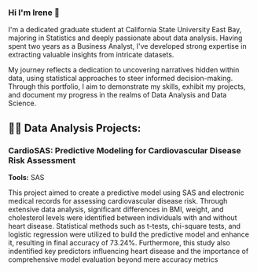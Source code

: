 ### Hi I'm Irene 👋

I'm a dedicated graduate student at California State University East Bay, majoring in Statistics and deeply passionate about data analysis. Having spent two years as a Business Analyst, I've developed strong expertise in extracting valuable insights from intricate datasets. 

My journey reflects a dedication to uncovering narratives hidden within data, using statistical approaches to steer informed decision-making. Through this portfolio, I aim to demonstrate my skills, exhibit my projects, and document my progress in the realms of Data Analysis and Data Science.

<h2>👨‍💻 Data Analysis Projects:</h2>

<h3>CardioSAS: Predictive Modeling for Cardiovascular Disease Risk Assessment</h3>

**Tools:** SAS

This project aimed to create a predictive model using SAS and electronic medical records for assessing cardiovascular disease risk. Through extensive data analysis, significant differences in BMI, weight, and cholesterol levels were identified between individuals with and without heart disease. Statistical methods such as t-tests, chi-square tests, and logistic regression were utilized to build the predictive model and enhance it, resulting in final accuracy of 73.24%. Furthermore, this study also indentified key predictors influencing heart disease and the importance of comprehensive model evaluation beyond mere accuracy metrics
<!--
**florenciairene27/florenciairene27** is a ✨ _special_ ✨ repository because its `README.md` (this file) appears on your GitHub profile.

Here are some ideas to get you started:

- 🔭 I’m currently working on ...
- 🌱 I’m currently learning ...
- 👯 I’m looking to collaborate on ...
- 🤔 I’m looking for help with ...
- 💬 Ask me about ...
- 📫 How to reach me: ...
- 😄 Pronouns: ...
- ⚡ Fun fact: ...
-->
